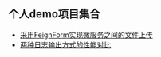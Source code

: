 ## 个人demo项目集合
 - [采用FeignForm实现微服务之间的文件上传](/spring-cloud/chapter1/UPLOAD-USE-FEIGN-FORM.MD)
 - [两种日志输出方式的性能对比](/spring-boot/chapter1/log/DIFF-LOG-COST.MD)
